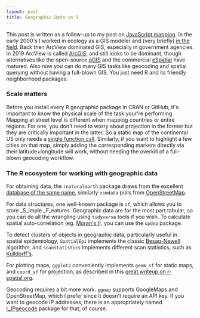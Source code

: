 ```yaml
---
layout: post
title: Geographic Data in R
---
```


This post is written as a follow-up to my post on [JavaScript mapping](https://ptvan.github.io/javascript-interactive-streetmap/). In the early 2000's I worked in ecology as a GIS modeler and (very briefly) [in the field](https://www.fs.usda.gov/colville/). Back then ArcView dominated GIS, especially in government agencies. In 2019 ArcView is called [ArcGIS](https://www.esri.com/en-us/arcgis/products/arcgis-pro/overview), and still looks to be dominant, though alternatives like the open-source [qGIS](https://www.qgis.org) and the commercial [eSpatial](https://www.espatial.com/mapping-software) have matured. Also now you can do many GIS tasks like geocoding and spatial querying without having a full-blown GIS. You just need R and its friendly neighborhood packages.

### Scale matters

Before you install every R geographic package in CRAN or GitHub, it's important to know the physical scale of the task your're performing. Mapping at street level is different when mapping countries or entire regions. For one, you don't need to worry about projection in the former but they are critically important in the latter. So a static map of the continental US only needs a [single function call](https://github.com/ptvan/R-snippets/blob/master/geographic_analysis.R). Similarly, if you want to highlight a few cities on that map, simply adding the corresponding markers directly via their latitude+longitude will work, without needing the overkill of a full-blown geocoding workflow.

### The R ecosystem for working with geographic data

For obtaining data, the `rnaturalearth` package draws from the excellent [database of the same name](http://www.naturalearthdata.com/), similarly `osmdata` pulls from [OpenStreetMap](https://www.openstreetmap.org). 

For data structures, one well-known package is `sf`, which allows you to store _S_imple _F_eatures. Geographic data are for the most part tabular, so you can do all the wrangling using `tidyverse` tools if you wish. To calculate spatial auto-correlation (eg. [Moran's I](https://en.wikipedia.org/wiki/Moran%27s_I)), you can use the `spdep` package. 

To detect clusters of objects in geographic data, particularly useful in spatial epidemiology, `SpatialEpi` implements the classic [Besag-Newell](https://www.jstor.org/stable/2982708) algorithm, and `scanstatistics` implements different scan statistics, such as [Kulldorff's](https://www.tandfonline.com/doi/abs/10.1080/03610929708831995).
 
For plotting maps, `ggplot2` conveniently implements `geom_sf` for static maps, and `coord_sf` for projection, as described in this [great writeup on r-spatial.org](https://www.r-spatial.org/r/2018/10/25/ggplot2-sf.html).

Geocoding requires a bit more work. `ggmap` supports GoogleMaps and OpenStreetMap, which I prefer since it doesn't require an API key. If you want to geocode IP addresses, there is an appropriately named [r_IPgeocode](https://github.com/cengel/r_IPgeocode) package for that, of course.






